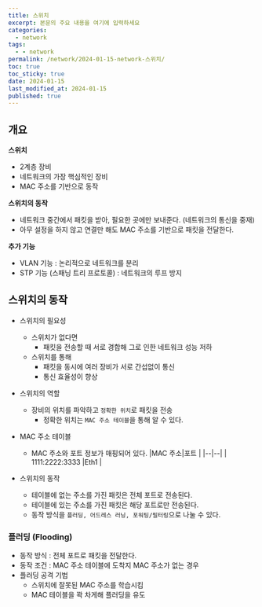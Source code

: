 ```yaml
---
title: 스위치
excerpt: 본문의 주요 내용을 여기에 입력하세요
categories:
  - network
tags:
  - - network
permalink: /network/2024-01-15-network-스위치/
toc: true
toc_sticky: true
date: 2024-01-15
last_modified_at: 2024-01-15
published: true
---
```


## 개요

**스위치**

- 2계층 장비
- 네트워크의 가장 핵심적인 장비
- MAC 주소를 기반으로 동작 

**스위치의 동작**

- 네트워크 중간에서 패킷을 받아, 필요한 곳에만 보내준다. (네트워크의 통신을 중재)
- 아무 설정을 하지 않고 연결만 해도 MAC 주소를 기반으로 패킷을 전달한다.

**추가 기능**

- VLAN 기능 : 논리적으로 네트워크를 분리
- STP 기능 (스패닝 트리 프로토콜) : 네트워크의 루프 방지



## 스위치의 동작

* 스위치의 필요성
	* 스위치가 없다면
		* 패킷을 전송할 때 서로 경합해 그로 인한 네트워크 성능 저하
	* 스위치를 통해
		* 패킷을 동시에 여러 장비가 서로 간섭없이 통신
		* 통신 효율성이 향상
* 스위치의 역할 
	* 장비의 위치를 파악하고 `정확한 위치`로 패킷을 전송
		* 정확한 위치는 `MAC 주소 테이블`을 통해 알 수 있다.

* MAC 주소 테이블
	* MAC 주소와 포트 정보가 매핑되어 있다.
|MAC 주소|포트  |
|--|--|
| 1111:2222:3333 |Eth1  |

* 스위치의 동작
	* 테이블에 없는 주소를 가진 패킷은 전체 포트로 전송된다.
	* 테이블에 있는 주소를 가진 패킷은 해당 포트로만 전송된다.
	* 동작 방식을 `플러딩, 어드레스 러닝, 포워팅/필터링`으로 나눌 수 있다.

### 플러딩 (Flooding)
* 동작 방식 : 전체 포트로 패킷을 전달한다.
* 동작 조건 : MAC 주소 테이블에 도착지 MAC 주소가 없는 경우
* 플러딩 공격 기법
	* 스위치에 잘못된 MAC 주소를 학습시킴
	* MAC 테이블을 꽉 차게해 플러딩을 유도



<!--stackedit_data:
eyJoaXN0b3J5IjpbMTUwOTI2MjQ1OCwtOTg4NTk3MTg5XX0=
-->